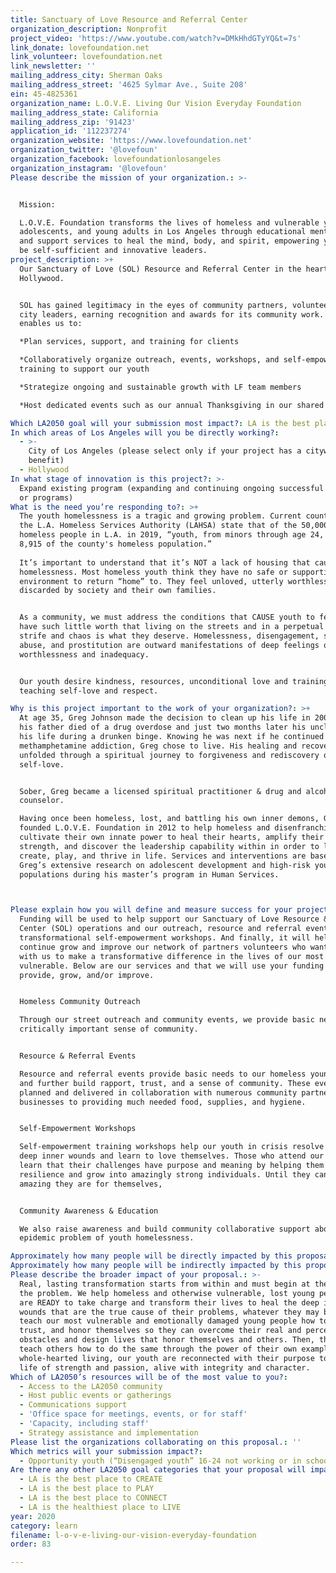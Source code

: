 ```yaml
---
title: Sanctuary of Love Resource and Referral Center
organization_description: Nonprofit
project_video: 'https://www.youtube.com/watch?v=DMkHhdGTyYQ&t=7s'
link_donate: lovefoundation.net
link_volunteer: lovefoundation.net
link_newsletter: ''
mailing_address_city: Sherman Oaks
mailing_address_street: '4625 Sylmar Ave., Suite 208'
ein: 45-4825361
organization_name: L.O.V.E. Living Our Vision Everyday Foundation
mailing_address_state: California
mailing_address_zip: '91423'
application_id: '112237274'
organization_website: 'https://www.lovefoundation.net'
organization_twitter: '@lovefoun'
organization_facebook: lovefoundationlosangeles
organization_instagram: '@lovefoun'
Please describe the mission of your organization.: >-


  Mission:

  L.O.V.E. Foundation transforms the lives of homeless and vulnerable youth,
  adolescents, and young adults in Los Angeles through educational mentorship
  and support services to heal the mind, body, and spirit, empowering youth to
  be self-sufficient and innovative leaders.
project_description: >+
  Our Sanctuary of Love (SOL) Resource and Referral Center in the heart of
  Hollywood. 


  SOL has gained legitimacy in the eyes of community partners, volunteers and
  city leaders, earning recognition and awards for its community work. SOL
  enables us to:

  *Plan services, support, and training for clients 

  *Collaboratively organize outreach, events, workshops, and self-empowerment
  training to support our youth

  *Strategize ongoing and sustainable growth with LF team members 

  *Host dedicated events such as our annual Thanksgiving in our shared space

Which LA2050 goal will your submission most impact?: LA is the best place to LEARN
In which areas of Los Angeles will you be directly working?:
  - >-
    City of Los Angeles (please select only if your project has a citywide
    benefit)
  - Hollywood
In what stage of innovation is this project?: >-
  Expand existing program (expanding and continuing ongoing successful projects
  or programs)
What is the need you’re responding to?: >+
  The youth homelessness is a tragic and growing problem. Current counts from
  the L.A. Homeless Services Authority (LAHSA) state that of the 50,000 - 60,000
  homeless people in L.A. in 2019, “youth, from minors through age 24, make up
  8,915 of the county's homeless population.” 
   
  It’s important to understand that it’s NOT a lack of housing that causes
  homelessness. Most homeless youth think they have no safe or supportive
  environment to return “home” to. They feel unloved, utterly worthless and
  discarded by society and their own families. 


  As a community, we must address the conditions that CAUSE youth to feel they
  have such little worth that living on the streets and in a perpetual cycle of
  strife and chaos is what they deserve. Homelessness, disengagement, substance
  abuse, and prostitution are outward manifestations of deep feelings of
  worthlessness and inadequacy. 


  Our youth desire kindness, resources, unconditional love and training,
  teaching self-love and respect. 

Why is this project important to the work of your organization?: >+
  At age 35, Greg Johnson made the decision to clean up his life in 2005 after
  his father died of a drug overdose and just two months later his uncle took
  his life during a drunken binge. Knowing he was next if he continued with his
  methamphetamine addiction, Greg chose to live. His healing and recovery
  unfolded through a spiritual journey to forgiveness and rediscovery of the
  self-love.


  Sober, Greg became a licensed spiritual practitioner & drug and alcohol
  counselor. 

  Having once been homeless, lost, and battling his own inner demons, Greg
  founded L.O.V.E. Foundation in 2012 to help homeless and disenfranchised youth
  cultivate their own innate power to heal their hearts, amplify their inner
  strength, and discover the leadership capability within in order to live,
  create, play, and thrive in life. Services and interventions are based on
  Greg’s extensive research on adolescent development and high-risk youth
  populations during his master’s program in Human Services.



Please explain how you will define and measure success for your project.: >+
  Funding will be used to help support our Sanctuary of Love Resource & Referral
  Center (SOL) operations and our outreach, resource and referral events, and
  transformational self-empowerment workshops. And finally, it will help us
  continue grow and improve our network of partners volunteers who want to work
  with us to make a transformative difference in the lives of our most
  vulnerable. Below are our services and that we will use your funding to help
  provide, grow, and/or improve.


  Homeless Community Outreach 

  Through our street outreach and community events, we provide basic needs and a
  critically important sense of community. 


  Resource & Referral Events

  Resource and referral events provide basic needs to our homeless young people
  and further build rapport, trust, and a sense of community. These events are
  planned and delivered in collaboration with numerous community partners and
  businesses to providing much needed food, supplies, and hygiene. 


  Self-Empowerment Workshops 

  Self-empowerment training workshops help our youth in crisis resolve their
  deep inner wounds and learn to love themselves. Those who attend our workshops
  learn that their challenges have purpose and meaning by helping them build
  resilience and grow into amazingly strong individuals. Until they can see how
  amazing they are for themselves, 


  Community Awareness & Education 

  We also raise awareness and build community collaborative support about the
  epidemic problem of youth homelessness. 

Approximately how many people will be directly impacted by this proposal?: '2000'
Approximately how many people will be indirectly impacted by this proposal?: '10000'
Please describe the broader impact of your proposal.: >-
  Real, lasting transformation starts from within and must begin at the core of
  the problem. We help homeless and otherwise vulnerable, lost young people who
  are READY to take charge and transform their lives to heal the deep inner
  wounds that are the true cause of their problems, whatever they may be. We
  teach our most vulnerable and emotionally damaged young people how to love,
  trust, and honor themselves so they can overcome their real and perceived
  obstacles and design lives that honor themselves and others. Then, they can
  teach others how to do the same through the power of their own example. With
  whole-hearted living, our youth are reconnected with their purpose to live a
  life of strength and passion, alive with integrity and character.
Which of LA2050’s resources will be of the most value to you?:
  - Access to the LA2050 community
  - Host public events or gatherings
  - Communications support
  - 'Office space for meetings, events, or for staff'
  - 'Capacity, including staff'
  - Strategy assistance and implementation
Please list the organizations collaborating on this proposal.: ''
Which metrics will your submission impact?:
  - Opportunity youth (“Disengaged youth” 16-24 not working or in school)
Are there any other LA2050 goal categories that your proposal will impact?:
  - LA is the best place to CREATE
  - LA is the best place to PLAY
  - LA is the best place to CONNECT
  - LA is the healthiest place to LIVE
year: 2020
category: learn
filename: l-o-v-e-living-our-vision-everyday-foundation
order: 83

---
```

